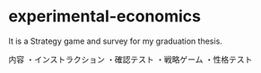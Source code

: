 # experimental-economics
It is a Strategy game and survey for my graduation thesis.

内容
・インストラクション
・確認テスト
・戦略ゲーム
・性格テスト
